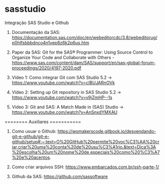 # sasstudio
Integração SAS Studio e Github

1. Documentação da SAS: https://documentation.sas.com/doc/en/webeditorcdc/3.8/webeditorug/p0hlfsbbbdnco4n1vep8z6k2p6us.htm

2. Paper da SAS: Git for the SAS® Programmer: Using Source Control to Organize Your Code and Collaborate with Others - https://www.sas.com/content/dam/SAS/support/en/sas-global-forum-proceedings/2020/4197-2020.pdf
 
3. Vídeo 1: Como integrar Git com SAS Studio 5.2 -> https://www.youtube.com/watch?v=cIBUJARnOVk

4. Vídeo 2: Setting up Git repository in SAS Studio 5.2 -> https://www.youtube.com/watch?v=v9jZmHP--1s

5. Video 3: Git and SAS: A Match Made in (SAS) Studio -> https://www.youtube.com/watch?v=AnSnxdYMXAU

======== Auxiliares =========== 

1. Como usuar o Github: https://womakerscode.gitbook.io/desvendando-git-e-github/git-e-github/setup#:~:text=O%20GitHub%20permite%20voc%C3%AA%20criar,criar%20uma%20conta%20de%20usu%C3%A1rio.&text=Dica%3A%20escolha%20um%20nome%20de,especiais%20como%20%C3%A7%20e%20acentos.

2. Como criar arquivos SSH: https://www.embarcados.com.br/ssh-parte-1/

3. Github da SAS: https://github.com/sassoftware
